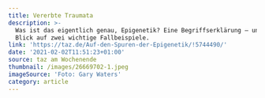```yaml
---
title: Vererbte Traumata
description: >-
  Was ist das eigentlich genau, Epigenetik? Eine Begriffserklärung – und ein
  Blick auf zwei wichtige Fallbeispiele.
link: 'https://taz.de/Auf-den-Spuren-der-Epigenetik/!5744490/'
date: '2021-02-02T11:51:23+01:00'
source: taz am Wochenende
thumbnail: /images/26669702-1.jpeg
imageSource: 'Foto: Gary Waters'
category: article
---
```


